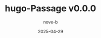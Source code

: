 ---
author: ["nove-b"]
title: "hugo-Passage v0.0.0"
date: "2025-04-29"
link: "https://github.com/nove-b/hugo-Passage/releases/tag/v0.0.0"
type: "release"
---